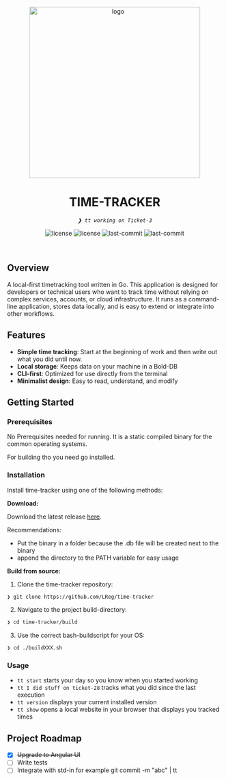 <p align="center">
	<img height="400" src="https://github.com/user-attachments/assets/42e5c46a-5ab0-404c-b5c7-f400553a2cf9" alt="logo">
</p>
<p align="center"><h1 align="center">TIME-TRACKER</h1></p>
<p align="center">
	<em><code>❯ tt working on Ticket-3</code></em>
</p>
<p align="center">
	<img src="https://img.shields.io/github/languages/top/LReg/time-tracker?style=default&logo=opensourceinitiative&logoColor=white&color=0080ff" alt="license">
	<img src="https://img.shields.io/github/license/LReg/time-tracker?style=default&logo=opensourceinitiative&logoColor=white&color=0080ff" alt="license">
	<img src="https://img.shields.io/github/last-commit/LReg/time-tracker?style=default&logo=git&logoColor=white&color=0080ff" alt="last-commit">
	<img src="https://img.shields.io/github/v/release/LReg/time-tracker?style=default&logo=git&logoColor=white&color=0080ff" alt="last-commit">
</p>
<p align="center"><!-- default option, no dependency badges. -->
</p>
<p align="center">
	<!-- default option, no dependency badges. -->
</p>
<br>

##  Overview

A local-first timetracking tool written in Go.
This application is designed for developers or technical users who want to track time without relying on complex services, accounts, or cloud infrastructure.
It runs as a command-line application, stores data locally, and is easy to extend or integrate into other workflows.


##  Features

- **Simple time tracking**: Start at the beginning of work and then write out what you did until now.
- **Local storage**: Keeps data on your machine in a Bold-DB
- **CLI-first**: Optimized for use directly from the terminal
- **Minimalist design**: Easy to read, understand, and modify

##  Getting Started

###  Prerequisites

No Prerequisites needed for running. It is a static compiled binary for the common operating systems.

For building tho you need go installed.

###  Installation

Install time-tracker using one of the following methods:

**Download:**

Download the latest release [here](https://github.com/LReg/time-tracker/releases).

Recommendations:
- Put the binary in a folder because the .db file will be created next to the binary
- append the directory to the PATH variable for easy usage

**Build from source:**

1. Clone the time-tracker repository:
```sh
❯ git clone https://github.com/LReg/time-tracker
```

2. Navigate to the project build-directory:
```sh
❯ cd time-tracker/build
```

3. Use the correct bash-buildscript for your OS:

```sh
❯ cd ./buildXXX.sh
```

###  Usage

- ```tt start``` starts your day so you know when you started working
- ```tt I did stuff on ticket-28``` tracks what you did since the last execution
- ```tt version``` displays your current installed version
- ```tt show``` opens a local website in your browser that displays you tracked times

##  Project Roadmap

- [X] <strike>Upgrade to Angular UI</strike>
- [ ] Write tests
- [ ] Integrate with std-in for example git commit -m "abc" | tt
